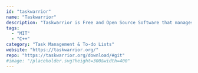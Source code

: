 ```yaml
---
id: "taskwarrior"
name: "Taskwarrior"
description: "Taskwarrior is Free and Open Source Software that manages your TODO list from your command line. It is flexible, fast, efficient, and unobtrusive. It does its job then gets out of your way."
tags:
  - "MIT"
  - "C++"
category: "Task Management & To-do Lists"
website: "https://taskwarrior.org/"
repo: "https://taskwarrior.org/download/#git"
#image: "/placeholder.svg?height=300&width=400"
---
```



